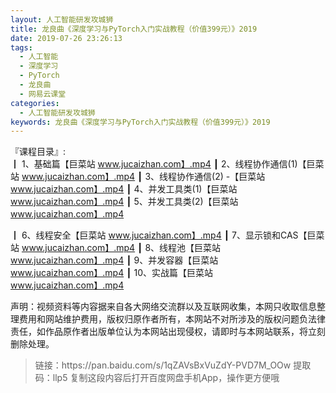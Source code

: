 ```yaml
---
layout: 人工智能研发攻城狮
title: 龙良曲《深度学习与PyTorch入门实战教程（价值399元）》2019
date: 2019-07-26 23:26:13
tags:
  - 人工智能
  - 深度学习
  - PyTorch
  - 龙良曲
  - 网易云课堂
categories:
  - 人工智能研发攻城狮
keywords: 龙良曲《深度学习与PyTorch入门实战教程（价值399元）》2019
---
```

『课程目录』:  
┃  1、基础篇【巨菜站 www.jucaizhan.com】.mp4
┃  2、线程协作通信(1)【巨菜站 www.jucaizhan.com】.mp4
┃  3、线程协作通信(2) -【巨菜站 www.jucaizhan.com】.mp4
┃  4、并发工具类(1)【巨菜站 www.jucaizhan.com】.mp4
┃  5、并发工具类(2)【巨菜站 www.jucaizhan.com】.mp4
<!-- more --> 
┃  6、线程安全【巨菜站 www.jucaizhan.com】.mp4
┃  7、显示锁和CAS【巨菜站 www.jucaizhan.com】.mp4
┃  8、线程池【巨菜站 www.jucaizhan.com】.mp4
┃  9、并发容器【巨菜站 www.jucaizhan.com】.mp4
┃  10、实战篇【巨菜站 www.jucaizhan.com】.mp4
<div class="post-copyright">
    <div class="post-copyright__author">
      <span class="post-copyright-meta">声明：视频资料等内容据来自各大网络交流群以及互联网收集，本网只收取信息整理费用和网站维护费用，版权归原作者所有，本网站不对所涉及的版权问题负法律责任，如作品原作者出版单位认为本网站出现侵权，请即时与本网站联系，将立刻删除处理。 </span>
    </div>
</div>

<blockquote class="blockquote-center">
链接：https://pan.baidu.com/s/1qZAVsBxVuZdY-PVD7M_OOw 
提取码：llp5 
复制这段内容后打开百度网盘手机App，操作更方便哦
</blockquote>

